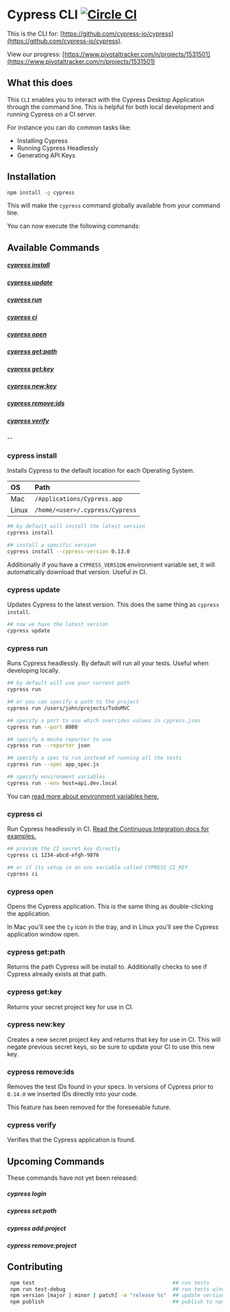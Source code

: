 # Cypress CLI [![Circle CI](https://circleci.com/gh/cypress-io/cypress-cli.svg?style=svg)](https://circleci.com/gh/cypress-io/cypress-cli)

This is the CLI for: [https://github.com/cypress-io/cypress](https://github.com/cypress-io/cypress).

View our progress: [https://www.pivotaltracker.com/n/projects/1531501](https://www.pivotaltracker.com/n/projects/1531501)

## What this does

This `CLI` enables you to interact with the Cypress Desktop Application through the command line. This is helpful for both local development and running Cypress on a CI server.

For instance you can do common tasks like:

- Installing Cypress
- Running Cypress Headlessly
- Generating API Keys

## Installation

```bash
npm install -g cypress
```

This will make the `cypress` command globally available from your command line.

You can now execute the following commands:

## Available Commands

##### [cypress install](#cypress-install-1)
##### [cypress update](#cypress-update-1)
##### [cypress run](#cypress-run-1)
##### [cypress ci](#cypress-ci-1)
##### [cypress open](#cypress-open-1)
##### [cypress get:path](#cypress-getpath-1)
##### [cypress get:key](#cypress-getkey-1)
##### [cypress new:key](#cypress-newkey-1)
##### [cypress remove:ids](#cypress-removeids-1)
##### [cypress verify](#cypress-verify-1)

--

### cypress install

Installs Cypress to the default location for each Operating System.

OS | Path
:--- | :---
Mac  | `/Applications/Cypress.app`
Linux  | `/home/<user>/.cypress/Cypress`

```bash
## by default will install the latest version
cypress install
```

```bash
## install a specific version
cypress install --cypress-version 0.13.0
```

Additionally if you have a `CYPRESS_VERSION` environment variable set, it will automatically download that version. Useful in CI.

### cypress update

Updates Cypress to the latest version. This does the same thing as `cypress install`.

```bash
## now we have the latest version
cypress update
```

### cypress run

Runs Cypress headlessly. By default will run all your tests. Useful when developing locally.

```bash
## by default will use your current path
cypress run
```

```bash
## or you can specify a path to the project
cypress run /users/john/projects/TodoMVC
```

```bash
## specify a port to use which overrides values in cypress.json
cypress run --port 8080
```

```bash
## specify a mocha reporter to use
cypress run --reporter json
```

```bash
## specify a spec to run instead of running all the tests
cypress run --spec app_spec.js
```

```bash
## specify environment variables
cypress run --env host=api.dev.local
```

You can [read more about environment variables here.](https://on.cypress.io/environment-variables)

### cypress ci

Run Cypress headlessly in CI. [Read the Continuous Integration docs for examples.](https://on.cypress.io/continuous-integration)

```bash
## provide the CI secret key directly
cypress ci 1234-abcd-efgh-9876
```

```bash
## or if its setup in an env variable called CYPRESS_CI_KEY
cypress ci
```

### cypress open

Opens the Cypress application. This is the same thing as double-clicking the application.

In Mac you'll see the `Cy` icon in the tray, and in Linux you'll see the Cypress application window open.

### cypress get:path

Returns the path Cypress will be install to. Additionally checks to see if Cypress already exists at that path.

### cypress get:key

Returns your secret project key for use in CI.

### cypress new:key

Creates a new secret project key and returns that key for use in CI. This will negate previous secret keys, so be sure to update your CI to use this new key.

### cypress remove:ids

Removes the test IDs found in your specs. In versions of Cypress prior to `0.14.0` we inserted IDs directly into your code.

This feature has been removed for the foreseeable future.

### cypress verify

Verifies that the Cypress application is found.

## Upcoming Commands

These commands have not yet been released:

##### cypress login
##### cypress set:path
##### cypress add:project
##### cypress remove:project

## Contributing

```bash
 npm test                                             ## run tests
 npm run test-debug                                   ## run tests w/node inspector
 npm version [major | minor | patch] -m "release %s"  ## update version
 npm publish                                          ## publish to npm
```
